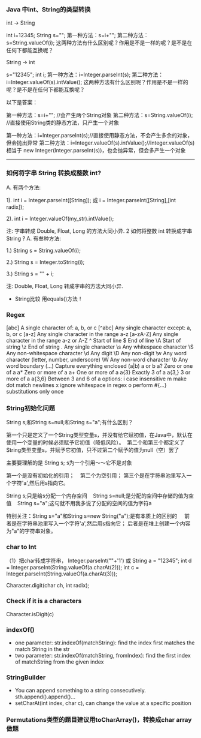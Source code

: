 ### Java 中int、String的类型转换
int -> String

int i=12345;
String s="";
第一种方法：s=i+"";
第二种方法：s=String.valueOf(i);
这两种方法有什么区别呢？作用是不是一样的呢？是不是在任何下都能互换呢？

String -> int

s="12345";
int i;
第一种方法：i=Integer.parseInt(s);
第二种方法：i=Integer.valueOf(s).intValue();
这两种方法有什么区别呢？作用是不是一样的呢？是不是在任何下都能互换呢？

以下是答案：

第一种方法：s=i+"";   //会产生两个String对象
第二种方法：s=String.valueOf(i); //直接使用String类的静态方法，只产生一个对象

第一种方法：i=Integer.parseInt(s);//直接使用静态方法，不会产生多余的对象，但会抛出异常
第二种方法：i=Integer.valueOf(s).intValue();//Integer.valueOf(s) 相当于 new Integer(Integer.parseInt(s))，也会抛异常，但会多产生一个对象

--------------------------------------------------------------------
### 如何将字串 String 转换成整数 int?

A. 有两个方法:

1). int i = Integer.parseInt([String]); 或
i = Integer.parseInt([String],[int radix]);

2). int i = Integer.valueOf(my_str).intValue();

注: 字串转成 Double, Float, Long 的方法大同小异.
2 如何将整数 int 转换成字串 String ?
A. 有叁种方法:

1.) String s = String.valueOf(i);

2.) String s = Integer.toString(i);

3.) String s = "" + i;

注: Double, Float, Long 转成字串的方法大同小异.

- String比较
用equals()方法！

### Regex

[abc]	A single character of: a, b, or c
[^abc]	Any single character except: a, b, or c
[a-z]	Any single character in the range a-z
[a-zA-Z]	Any single character in the range a-z or A-Z
^	Start of line
$	End of line
\A	Start of string
\z	End of string
.	Any single character
\s	Any whitespace character
\S	Any non-whitespace character
\d	Any digit
\D	Any non-digit
\w	Any word character (letter, number, underscore)
\W	Any non-word character
\b	Any word boundary
(...)	Capture everything enclosed
(a|b)	a or b
a?	Zero or one of a
a*	Zero or more of a
a+	One or more of a
a{3}	Exactly 3 of a
a{3,}	3 or more of a
a{3,6}	Between 3 and 6 of a
options: i case insensitive m make dot match newlines x ignore whitespace in regex o perform #{...} substitutions only once

### String初始化问题
String s;和String s=null;和String s="a";有什么区别？


第一个只是定义了一个String类型变量s，并没有给它赋初值，在Java中，默认在使用一个变量的时候必须赋予它初值（降低风险）。 
第二个和第三个都定义了String类型变量s，并赋予它初值，只不过第二个赋予的值为null（空）罢了

主要要理解的是
String s; s为一个引用～～它不是对象   

第一个是没有初始化的引用；   
第二个为空引用；
第三个是在字符串池里写入一个字符'a',然后用s指向它。


String s;只是给s分配一个内存空间   
String s=null;是分配的空间中存储的值为空值   
String s="a";这句就不用我多说了分配的空间的值为字符a


特别关注：String s="a"和String s=new String("a");是有本质上的区别的 
  
前者是在字符串池里写入一个字符'a',然后用s指向它；
后者是在堆上创建一个内容为"a"的字符串对象。

### char to Int
（1）把char转成字符串， Integer.parseInt(""+'1')
或
String a = "12345";
int d = Integer.parseInt(String.valueOf(a.charAt(2)));
int c = Integer.parseInt(String.valueOf(a.charAt(3)));

Character.digit(char ch, int radix);

### Check if it is a characters
Character.isDigit(c)

### indexOf()
- one parameter: str.indexOf(matchString): find the index first matches the match String in the str
- two parameter: str.indexOf(matchString, fromIndex): find the first index of matchString from the given index

### StringBuilder
- You can append something to a string consecutively. sth.append().append()...
- setCharAt(int index, char c), can change the value at a specific position

### Permutations类型的题目建议用toCharArray()，转换成char array做题
